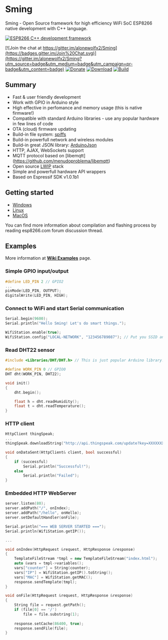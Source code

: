 # Sming
Sming - Open Source framework for high efficiency WiFi SoC ESP8266 native development with C++ language.

[![ESP8266 C++ development framework](https://github.com/anakod/Sming/wiki/images/small/combine.png)](https://github.com/anakod/Sming/wiki/examples)

[![Join the chat at https://gitter.im/alonewolfx2/Sming](https://badges.gitter.im/Join%20Chat.svg)](https://gitter.im/alonewolfx2/Sming?utm_source=badge&utm_medium=badge&utm_campaign=pr-badge&utm_content=badge)
[![Donate](http://img.shields.io/paypal/donate.png?color=yellow)](https://www.paypal.com/cgi-bin/webscr?cmd=_donations&business=WAQ8XDHCKU3PL&lc=US&item_name=Sming%20Framework%20development&item_number=sming&currency_code=USD&bn=PP%2dDonationsBF%3abtn_donateCC_LG%2egif%3aNonHosted)
[![Download](https://img.shields.io/badge/download-~1.7M-orange.svg)](https://github.com/anakod/Sming/releases/latest)
[![Build](https://travis-ci.org/SmingHub/Sming.svg?branch=develop)](https://travis-ci.org/SmingHub/Sming)

## Summary
* Fast & user friendly development
* Work with GPIO in Arduino style
* High effective in perfomance and memory usage (this is native firmware!)
* Compatible with standard Arduino libraries - use any popular hardware in few lines of code
* OTA (cloud) firmware updating
* Build-in file system: [spiffs](https://github.com/pellepl/spiffs)
* Build-in powerfull network and wireless modules
* Build-in great JSON library: [ArduinoJson](https://github.com/bblanchon/ArduinoJson)
* HTTP, AJAX, WebSockets support
* MQTT protocol based on [libemqtt] (https://github.com/menudoproblema/libemqtt)
* Open source [LWIP](https://github.com/kadamski/esp-lwip) stack
* Simple and powerfull hardware API wrappers
* Based on Espressif SDK v1.0.1b1

## Getting started
- [Windows](https://github.com/anakod/Sming/wiki/Windows-Quickstart)
- [Linux](https://github.com/anakod/Sming/wiki/Linux-Quickstart)
- [MacOS](https://github.com/anakod/Sming/wiki/MacOS-Quickstart)

You can find more information about compilation and flashing process by reading esp8266.com forum discussion thread.

## Examples
More information at **[Wiki Examples](https://github.com/anakod/Sming/wiki/examples)** page.

### Simple GPIO input/output
```c++
#define LED_PIN 2 // GPIO2
...
pinMode(LED_PIN, OUTPUT);
digitalWrite(LED_PIN, HIGH);
```

### Connect to WiFi and start Serial communication
```c++
Serial.begin(9600);
Serial.println("Hello Sming! Let's do smart things.");

WifiStation.enable(true);
WifiStation.config("LOCAL-NETWORK", "123456789087"); // Put you SSID and Password here
```

### Read DHT22 sensor
```c++
#include <Libraries/DHT/DHT.h> // This is just popular Arduino library!

#define WORK_PIN 0 // GPIO0
DHT dht(WORK_PIN, DHT22);

void init()
{
	dht.begin();

	float h = dht.readHumidity();
	float t = dht.readTemperature();
}
```

### HTTP client
```c++
HttpClient thingSpeak;
...
thingSpeak.downloadString("http://api.thingspeak.com/update?key=XXXXXXX&field1=" + String(sensorValue), onDataSent);

void onDataSent(HttpClient& client, bool successful)
{
	if (successful)
		Serial.println("Successful!");
	else
		Serial.println("Failed");
}
```

### Embedded HTTP WebServer
```c++
server.listen(80);
server.addPath("/", onIndex);
server.addPath("/hello", onHello);
server.setDefaultHandler(onFile);

Serial.println("=== WEB SERVER STARTED ===");
Serial.println(WifiStation.getIP());

...

void onIndex(HttpRequest &request, HttpResponse &response)
{
	TemplateFileStream *tmpl = new TemplateFileStream("index.html");
	auto &vars = tmpl->variables();
	vars["counter"] = String(counter);
	vars["IP"] = WifiStation.getIP().toString();
	vars["MAC"] = WifiStation.getMAC();
	response.sendTemplate(tmpl);
}

void onFile(HttpRequest &request, HttpResponse &response)
{
	String file = request.getPath();
	if (file[0] == '/')
		file = file.substring(1);
		
	response.setCache(86400, true);
	response.sendFile(file);
}
```
